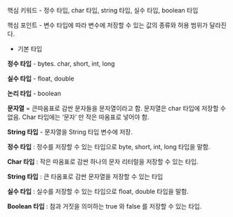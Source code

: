 핵심 키워드 - 정수 타입, char 타입, string 타입, 실수 타입, boolean 타입

핵심 포인트 - 변수 타입에 따라 변수에 저장할 수 있는 값의 종류와 허용 범위가 달라진다.

- 기본 타입

**정수 타입** - bytes. char, short, int, long

**실수 타입** - float, double

**논리 타입** - boolean

**문자열** = 큰따옴표로 감싼 문자들을 문자열이라고 함. 문자열은 char 타입에 저장할 수 없음. Char 타입에는 ‘문자’ 만 작은 따옴표로 넣어야 함.

**String 타입** - 문자열을 String 타입 변수에 저장.

**정수 타입** : 정수를 저장할 수 있는 타입으로 byte, short, int, long 타입을 말함.

**Char 타입** : 작은 따옴표로 감싼 하나의 문자 리터럴을 저장할 수 있는 타입.

**String 타입** : 큰 타옴표로 감싼 문자열을 저장할 수 있는 타입

**실수 타입** : 실수를 저장할 수 있는 타입으로 float, double 타입을 말함.

**Boolean 타입** : 참과 거짓을 의미하는 true 와 false 를 저장할 수 있는 타입.